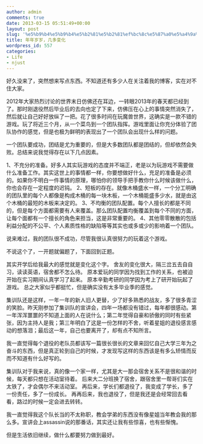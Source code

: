 ```yaml
---
author: admin
comments: true
date: 2013-03-15 05:51:49+00:00
layout: post
slug: '%e5%b9%b4%e5%b9%b4%e5%b2%81%e5%b2%81%ef%bc%8c%e5%87%a0%e5%a4%9a%e5%8f%98%e5%8c%96'
title: 年年岁岁，几多变化
wordpress_id: 557
categories:
- Life
- njust
---
```


好久没来了，突然想来写点东西。不知道还有多少人在关注着我的博客，实在对不住大家。

2012年大家热烈讨论的世界末日仿佛还在耳边，一转眼2013年的春天都已经到了。那时刚退役然后毕业后的去向也定了下来，仿佛压在心上的事情突然消失了，然后就让自己好好放纵了一把。花了很多时间在玩魔兽世界，这确实是一款不错的游戏。玩了将近三个月，从一个菜鸟到一个团队指挥。游戏里面让你充分体验了团队协作的感觉，但是也极为鲜明的表现出了一个团队会出现什么样的问题。

一个团队要成功，团结是尤为重要的，但是大多数团队都是团结的，但却依然会失败。总结来说我觉得存在以下几点因素。

1、不充分的准备。好多人其实玩游戏的态度并不端正，老是以为玩游戏不需要做什么准备工作。其实这世上的事情都一样，你要想做好什么，充足的准备是必须的。如果你不明白一件事情的原理，哪怕你的领导手把手教你什么时候该做什么，你也会存在一定程度的迟钝。
2、短板的存在。就像木桶盛水一样，一个分工明确的团队里的每个人都像是构成木桶的每一块木板，一个木桶能盛多少水，就是由这个木桶的最短的木板来决定的。
3、不均衡的团队配置。每个人擅长的都是不同的，但是每个方面都需要有人来覆盖。那么团队配置均衡覆盖到每个不同的方面，让每个面都有一个擅长的角色来担当，这是非常重要的。
4、其他零零散散的包括利益分配的不公平、个人素质性格的缺陷等等其实也或多或少的影响着一个团队。

说来难过，我的团队很不成功，尽管我很认真很努力的玩着这个游戏。

不说这个了，一开题就偏题了，下面回到正题。

其实开学后给我最大的感觉就是变化这个字。
舍友的变化很大，隔三岔五去自自习，读读英语，宿舍都不怎么待。
原本爱玩的同学因为找到工作的关系，也被迫开始在实习期间认真学习了起来。
原本辛勤考研的同学因为考上了研开始玩起了游戏。
总之大家似乎都挺忙，但是确实没有太多毕业季的感觉。

集训队还是这样，一年一年的新人旧人更替，少了好多熟悉的战友，多了很多青涩的笑脸。昨天刚参加了集训队的宣讲会，四年一场都没有错过，每年都很感动。第一年浑浑噩噩的不知道上面的人在说什么；第二年觉得自豪和骄傲的同时有些紧张，因为主持人是我；第三年明白了这是一份怎样的不舍，听着星姐的退役感言感动的想落泪；最后这一年，自己也要离开了，却有点不知所言。

我一直觉得每个退役的老队员都该写一篇很长很长的文章来回忆自己大学三年为之奋斗的东西，但是真正轮到自己的时候，才发现写这样的东西该是有多么矫情而反而不知道有什么好写的。

集训队对于我来说，真的像一个家一样，尤其是大一那会宿舍关系不是很和谐的时候，每天都只想在活动室待着。
后来大二分班换了宿舍，跟宿舍里一帮哥们实在太铁了，才会偶尔不来活动室。
再后来，学长们都退役了，我变成了学长，多了一份责任，多了一份成长。
再再后来，我也退役了，但是我还是会经常回去看看，路过的时候一定会进去转转。

我一直觉得我这个队长当的不太称职，教会学弟的东西没有像星姐当年教会我的那么多。宣讲会上assassin说的那番话，其实还让我有些惊喜，也有些惭愧。

但是生活依旧继续，做什么都要努力做到最好。









